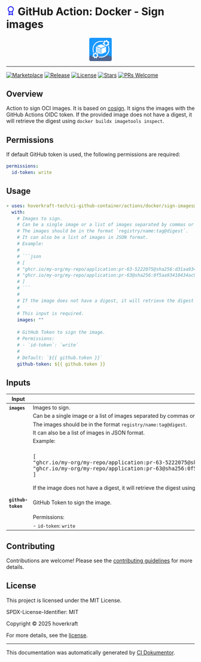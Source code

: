 <!-- header:start -->

# ![Icon](data:image/svg+xml;base64,PHN2ZyB4bWxucz0iaHR0cDovL3d3dy53My5vcmcvMjAwMC9zdmciIHdpZHRoPSIyNCIgaGVpZ2h0PSIyNCIgdmlld0JveD0iMCAwIDI0IDI0IiBmaWxsPSJub25lIiBzdHJva2U9ImN1cnJlbnRDb2xvciIgc3Ryb2tlLXdpZHRoPSIyIiBzdHJva2UtbGluZWNhcD0icm91bmQiIHN0cm9rZS1saW5lam9pbj0icm91bmQiIGNsYXNzPSJmZWF0aGVyIGZlYXRoZXItYXdhcmQiIGNvbG9yPSJibHVlIj48Y2lyY2xlIGN4PSIxMiIgY3k9IjgiIHI9IjciPjwvY2lyY2xlPjxwb2x5bGluZSBwb2ludHM9IjguMjEgMTMuODkgNyAyMyAxMiAyMCAxNyAyMyAxNS43OSAxMy44OCI+PC9wb2x5bGluZT48L3N2Zz4=) GitHub Action: Docker - Sign images

<div align="center">
  <img src="../../../.github/logo.svg" width="60px" align="center" alt="Docker - Sign images" />
</div>

---

<!-- header:end -->

<!-- badges:start -->

[![Marketplace](https://img.shields.io/badge/Marketplace-docker------sign--images-blue?logo=github-actions)](https://github.com/marketplace/actions/docker---sign-images)
[![Release](https://img.shields.io/github/v/release/hoverkraft-tech/ci-github-container)](https://github.com/hoverkraft-tech/ci-github-container/releases)
[![License](https://img.shields.io/github/license/hoverkraft-tech/ci-github-container)](http://choosealicense.com/licenses/mit/)
[![Stars](https://img.shields.io/github/stars/hoverkraft-tech/ci-github-container?style=social)](https://img.shields.io/github/stars/hoverkraft-tech/ci-github-container?style=social)
[![PRs Welcome](https://img.shields.io/badge/PRs-welcome-brightgreen.svg)](https://github.com/hoverkraft-tech/ci-github-container/blob/main/CONTRIBUTING.md)

<!-- badges:end -->

<!-- overview:start -->

## Overview

Action to sign OCI images.
It is based on [cosign](https://github.com/sigstore/cosign).
It signs the images with the GitHub Actions OIDC token.
If the provided image does not have a digest, it will retrieve the digest using `docker buildx imagetools inspect`.

<!-- overview:end -->

## Permissions

If default GitHub token is used, the following permissions are required:

```yml
permissions:
  id-token: write
```

<!-- usage:start -->

## Usage

````yaml
- uses: hoverkraft-tech/ci-github-container/actions/docker/sign-images@f9e149b6cdfa8443994994f10085691a57b8cf0e # 0.27.1
  with:
    # Images to sign.
    # Can be a single image or a list of images separated by commas or newlines or spaces.
    # The images should be in the format `registry/name:tag@digest`.
    # It can also be a list of images in JSON format.
    # Example:
    #
    # ```json
    # [
    # "ghcr.io/my-org/my-repo/application:pr-63-5222075@sha256:d31aa93410434ac9dcfc9179cac2cb1fd4d7c27f11527addc40299c7c675f49d",
    # "ghcr.io/my-org/my-repo/application:pr-63@sha256:0f5aa93410434ac9dcfc9179cac2cb1fd4d7c27f11527addc40299c7c675f402"
    # ]
    # ```
    #
    # If the image does not have a digest, it will retrieve the digest using `docker buildx imagetools inspect`.
    #
    # This input is required.
    images: ""

    # GitHub Token to sign the image.
    # Permissions:
    # - `id-token`: `write`
    #
    # Default: `${{ github.token }}`
    github-token: ${{ github.token }}
````

<!-- usage:end -->

<!-- inputs:start -->

## Inputs

| **Input**          | **Description**                                                                                                                                                                                                                                                                                                                          | **Required** | **Default**           |
| ------------------ | ---------------------------------------------------------------------------------------------------------------------------------------------------------------------------------------------------------------------------------------------------------------------------------------------------------------------------------------- | ------------ | --------------------- |
| **`images`**       | Images to sign.                                                                                                                                                                                                                                                                                                                          | **true**     | -                     |
|                    | Can be a single image or a list of images separated by commas or newlines or spaces.                                                                                                                                                                                                                                                     |              |                       |
|                    | The images should be in the format `registry/name:tag@digest`.                                                                                                                                                                                                                                                                           |              |                       |
|                    | It can also be a list of images in JSON format.                                                                                                                                                                                                                                                                                          |              |                       |
|                    | Example:                                                                                                                                                                                                                                                                                                                                 |              |                       |
|                    |                                                                                                                                                                                                                                                                                                                                          |              |                       |
|                    | <!-- textlint-disable --><pre lang="json">[&#13; "ghcr.io/my-org/my-repo/application:pr-63-5222075@sha256:d31aa93410434ac9dcfc9179cac2cb1fd4d7c27f11527addc40299c7c675f49d",&#13; "ghcr.io/my-org/my-repo/application:pr-63@sha256:0f5aa93410434ac9dcfc9179cac2cb1fd4d7c27f11527addc40299c7c675f402"&#13;]</pre><!-- textlint-enable --> |              |                       |
|                    | If the image does not have a digest, it will retrieve the digest using `docker buildx imagetools inspect`.                                                                                                                                                                                                                               |              |                       |
| **`github-token`** | GitHub Token to sign the image.                                                                                                                                                                                                                                                                                                          | **false**    | `${{ github.token }}` |
|                    | Permissions:                                                                                                                                                                                                                                                                                                                             |              |                       |
|                    | - `id-token`: `write`                                                                                                                                                                                                                                                                                                                    |              |                       |

<!-- inputs:end -->

<!-- secrets:start -->
<!-- secrets:end -->

<!-- outputs:start -->
<!-- outputs:end -->

<!-- examples:start -->
<!-- examples:end -->

<!--
// jscpd:ignore-start
-->

<!-- contributing:start -->

## Contributing

Contributions are welcome! Please see the [contributing guidelines](https://github.com/hoverkraft-tech/ci-github-container/blob/main/CONTRIBUTING.md) for more details.

<!-- contributing:end -->

<!-- security:start -->
<!-- security:end -->

<!-- license:start -->

## License

This project is licensed under the MIT License.

SPDX-License-Identifier: MIT

Copyright © 2025 hoverkraft

For more details, see the [license](http://choosealicense.com/licenses/mit/).

<!-- license:end -->

<!-- generated:start -->

---

This documentation was automatically generated by [CI Dokumentor](https://github.com/hoverkraft-tech/ci-dokumentor).

<!-- generated:end -->

<!--
// jscpd:ignore-end
-->
